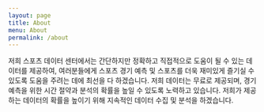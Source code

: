 ```yaml
---
layout: page
title: About
menu: About
permalink: /about
---
```


저희 스포츠 데이터 센터에서는 간단하지만 정확하고 직접적으로 도움이 될 수 있는 데이터를 제공하여, 여러분들에게 스포츠 경기 예측 및 스포츠를 더욱 재미있게 즐기실 수 있도록 도움을 주려는 데에 최선을 다 하겠습니다. 저희 데이터는 무료로 제공되며, 경기예측을 위한 시간 절약과 분석의 확률을 높일 수 있도록 노력하고 있습니다. 저희가 제공하는 데이터의 확률을 높이기 위해 지속적인 데이터 수집 및 분석을 하겠습니다.
